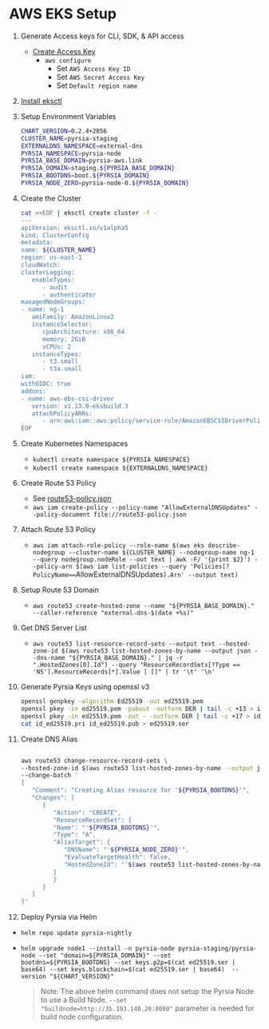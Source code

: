 # AWS EKS Setup

1. Generate Access keys for CLI, SDK, & API access

   - [Create Access Key](https://us-east-1.console.aws.amazon.com/iam/home?region=us-east-1#/security_credentials)
      - `aws configure`
         - Set `AWS Access Key ID`
         - Set `AWS Secret Access Key`
         - Set `Default region name`

2. [Install eksctl](https://docs.aws.amazon.com/eks/latest/userguide/eksctl.html)

3. Setup Environment Variables

   ```bash
   CHART_VERSION=0.2.4+2856
   CLUSTER_NAME=pyrsia-staging
   EXTERNALDNS_NAMESPACE=external-dns
   PYRSIA_NAMESPACE=pyrsia-node
   PYRSIA_BASE_DOMAIN=pyrsia-aws.link
   PYRSIA_DOMAIN=staging.${PYRSIA_BASE_DOMAIN}
   PYRSIA_BOOTDNS=boot.${PYRSIA_DOMAIN}
   PYRSIA_NODE_ZERO=pyrsia-node-0.${PYRSIA_DOMAIN}
   ```

4. Create the Cluster

   ```bash
   cat <<EOF | eksctl create cluster -f -
   ---
   apiVersion: eksctl.io/v1alpha5
   kind: ClusterConfig
   metadata:
   name: ${CLUSTER_NAME}
   region: us-east-1
   cloudWatch:
   clusterLogging:
      enableTypes:
         - audit
         - authenticator
   managedNodeGroups:
   - name: ng-1
      amiFamily: AmazonLinux2
      instanceSelector:
         cpuArchitecture: x86_64
         memory: 2GiB
         vCPUs: 2
      instanceTypes:
         - t3.small
         - t3a.small
   iam:
   withOIDC: true
   addons:
   - name: aws-ebs-csi-driver
      version: v1.13.0-eksbuild.3
      attachPolicyARNs:
         - arn:aws:iam::aws:policy/service-role/AmazonEBSCSIDriverPolicy
   EOF
   ```

5. Create Kubernetes Namespaces
      - `kubectl create namespace ${PYRSIA_NAMESPACE}`
      - `kubectl create namespace ${EXTERNALDNS_NAMESPACE}`

6. Create Route 53 Policy
      - See [route53-policy.json](route53-policy.json)
      - `aws iam create-policy --policy-name "AllowExternalDNSUpdates" --policy-document file://route53-policy.json`

7. Attach Route 53 Policy
      - `aws iam attach-role-policy --role-name $(aws eks describe-nodegroup --cluster-name ${CLUSTER_NAME} --nodegroup-name ng-1 --query nodegroup.nodeRole --out text | awk -F/ '{print $2}') --policy-arn $(aws iam list-policies --query 'Policies[?PolicyName==`AllowExternalDNSUpdates`].Arn' --output text)`

8. Setup Route 53 Domain
      - `aws route53 create-hosted-zone --name "${PYRSIA_BASE_DOMAIN}." --caller-reference "external-dns-$(date +%s)"`

9. Get DNS Server List
      - `aws route53 list-resource-record-sets --output text --hosted-zone-id $(aws route53 list-hosted-zones-by-name --output json --dns-name "${PYRSIA_BASE_DOMAIN}." | jq -r ".HostedZones[0].Id") --query "ResourceRecordSets[?Type == 'NS'].ResourceRecords[*].Value | []" | tr '\t' '\n'`

10. Generate Pyrsia Keys using openssl v3

      ```bash
      openssl genpkey -algorithm Ed25519 -out ed25519.pem
      openssl pkey -in ed25519.pem -pubout -outform DER | tail -c +13 > id_ed25519.pub
      openssl pkey -in ed25519.pem -out - -outform DER | tail -c +17 > id_ed25519.pri
      cat id_ed25519.pri id_ed25519.pub > ed25519.ser
      ```

11. Create DNS Alias

      ```bash

      aws route53 change-resource-record-sets \
      --hosted-zone-id $(aws route53 list-hosted-zones-by-name --output json --dns-name "${PYRSIA_BASE_DOMAIN}." | jq -r ".HostedZones[0].Id" | cut -d/ -f3) \
      --change-batch '
      {
         "Comment": "Creating Alias resource for '${PYRSIA_BOOTDNS}'",
         "Changes": [
            {
               "Action": "CREATE",
               "ResourceRecordSet": {
               "Name": "'${PYRSIA_BOOTDNS}'",
               "Type": "A",
               "AliasTarget": {
                  "DNSName": "'${PYRSIA_NODE_ZERO}'",
                  "EvaluateTargetHealth": false,
                  "HostedZoneId": "'$(aws route53 list-hosted-zones-by-name --output json --dns-name "${PYRSIA_BASE_DOMAIN}}." | jq -r ".HostedZones[0].Id" | cut -d/ -f3 )'"
               }
               }
            }
         ]
      }'
      ```

12. Deploy Pyrsia via Helm

- `helm repo update pyrsia-nightly`
- `helm upgrade node1 --install -n pyrsia-node pyrsia-staging/pyrsia-node --set "domain=${PYRSIA_DOMAIN}" --set bootdns=${PYRSIA_BOOTDNS} --set keys.p2p=$(cat ed25519.ser | base64) --set keys.blockchain=$(cat ed25519.ser | base64)  --version "${CHART_VERSION}"`

   > Note: The above helm command does not setup the Pyrsia Node to use a Build Node.  `--set "buildnode=http://35.193.148.20:8080"` parameter is needed for build node configuration.
